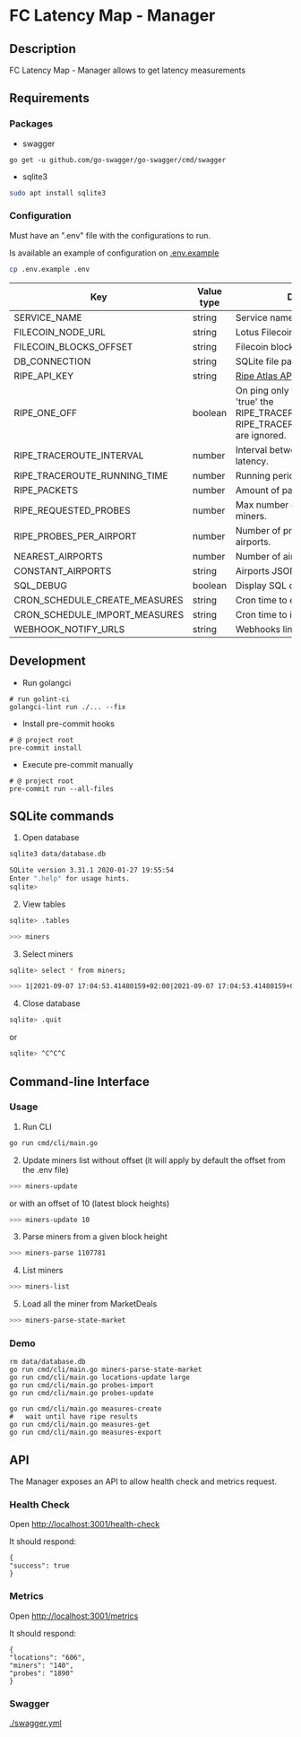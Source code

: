 # FC Latency Map - Manager

## Description

FC Latency Map - Manager allows to get latency measurements

## Requirements

### Packages

- swagger

```shell
go get -u github.com/go-swagger/go-swagger/cmd/swagger

```

- sqlite3

```bash
sudo apt install sqlite3
```

### Configuration

Must have an ".env" file with the configurations to run.

Is available an example of configuration on [.env.example](./.env.example)

```bash
cp .env.example .env
```

| Key                           | Value type | Description                                                                                                            |
| ----------------------------- | ---------- | ---------------------------------------------------------------------------------------------------------------------- |
| SERVICE_NAME                  | string     | Service name.                                                                                                          |
| FILECOIN_NODE_URL             | string     | Lotus Filecoin node url.                                                                                               |
| FILECOIN_BLOCKS_OFFSET        | string     | Filecoin blocks search offset.                                                                                         |
| DB_CONNECTION                 | string     | SQLite file path.                                                                                                      |
| RIPE_API_KEY                  | string     | [Ripe Atlas API Key](https://atlas.ripe.net/keys/)                                                                     |
| RIPE_ONE_OFF                  | boolean    | On ping only to get latency. When is 'true' the RIPE_TRACEROUTE_INTERVAL and RIPE_TRACEROUTE_RUNNING_TIME are ignored. |
| RIPE_TRACEROUTE_INTERVAL      | number     | Interval between ping to get miners latency.                                                                           |
| RIPE_TRACEROUTE_RUNNING_TIME  | number     | Running period get latency.                                                                                            |
| RIPE_PACKETS                  | number     | Amount of packets to ping miners.                                                                                      |
| RIPE_REQUESTED_PROBES         | number     | Max number of probes to call miners.                                                                                   |
| RIPE_PROBES_PER_AIRPORT       | number     | Number of probes closest to airports.                                                                                  |
| NEAREST_AIRPORTS              | number     | Number of airports closest to miner.                                                                                   |
| CONSTANT_AIRPORTS             | string     | Airports JSON file path.                                                                                               |
| SQL_DEBUG                     | boolean    | Display SQL debug.                                                                                                     |
| CRON_SCHEDULE_CREATE_MEASURES | string     | Cron time to export measures.                                                                                          |
| CRON_SCHEDULE_IMPORT_MEASURES | string     | Cron time to import measures.                                                                                          |
| WEBHOOK_NOTIFY_URLS           | string     | Webhooks links.                                                                                                        |

## Development

- Run golangci

```shell
# run golint-ci
golangci-lint run ./... --fix
```

- Install pre-commit hooks

```shell
# @ project root
pre-commit install
```

- Execute pre-commit manually

```shell
# @ project root
pre-commit run --all-files
```

## SQLite commands

1. Open database

```bash
sqlite3 data/database.db

SQLite version 3.31.1 2020-01-27 19:55:54
Enter ".help" for usage hints.
sqlite>
```

2. View tables

```bash
sqlite> .tables

>>> miners
```

3. Select miners

```bash
sqlite> select * from miners;

>>> 1|2021-09-07 17:04:53.41480159+02:00|2021-09-07 17:04:53.41480159+02:00||dummyAddress|dummyIp
```

4. Close database

```bash
sqlite> .quit
```

or

```bash
sqlite> ^C^C^C
```

## Command-line Interface

### Usage

1. Run CLI

```bash
go run cmd/cli/main.go
```

2. Update miners list
   without offset (it will apply by default the offset from the .env file)

```bash
>>> miners-update
```

or with an offset of 10 (latest block heights)

```bash
>>> miners-update 10
```

3. Parse miners from a given block height

```bash
>>> miners-parse 1107781
```

4. List miners

```bash
>>> miners-list
```

5. Load all the miner from MarketDeals

```bash
>>> miners-parse-state-market
```

### Demo

```shell
rm data/database.db
go run cmd/cli/main.go miners-parse-state-market
go run cmd/cli/main.go locations-update large
go run cmd/cli/main.go probes-import
go run cmd/cli/main.go probes-update

go run cmd/cli/main.go measures-create
#   wait until have ripe results
go run cmd/cli/main.go measures-get
go run cmd/cli/main.go measures-export
```

## API

The Manager exposes an API to allow health check and metrics request.

### Health Check

Open [http://localhost:3001/health-check](http://localhost:3001/health-check)

It should respond:

```
{
"success": true
}
```

### Metrics

Open [http://localhost:3001/metrics](http://localhost:3001/metrics)

It should respond:

```
{
"locations": "606",
"miners": "140",
"probes": "1890"
}
```

### Swagger

[./swagger.yml](./swagger.yml)
